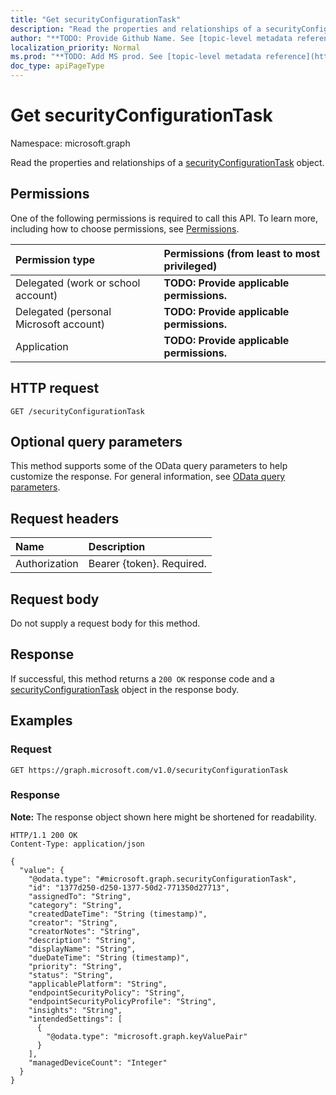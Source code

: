```yaml
---
title: "Get securityConfigurationTask"
description: "Read the properties and relationships of a securityConfigurationTask object."
author: "**TODO: Provide Github Name. See [topic-level metadata reference](https://msgo.azurewebsites.net/add/document/guidelines/metadata.html#topic-level-metadata)**"
localization_priority: Normal
ms.prod: "**TODO: Add MS prod. See [topic-level metadata reference](https://msgo.azurewebsites.net/add/document/guidelines/metadata.html#topic-level-metadata)**"
doc_type: apiPageType
---
```


# Get securityConfigurationTask
Namespace: microsoft.graph



Read the properties and relationships of a [securityConfigurationTask](../resources/securityconfigurationtask.md) object.

## Permissions
One of the following permissions is required to call this API. To learn more, including how to choose permissions, see [Permissions](/graph/permissions-reference).

|Permission type|Permissions (from least to most privileged)|
|:---|:---|
|Delegated (work or school account)|**TODO: Provide applicable permissions.**|
|Delegated (personal Microsoft account)|**TODO: Provide applicable permissions.**|
|Application|**TODO: Provide applicable permissions.**|

## HTTP request

<!-- {
  "blockType": "ignored"
}
-->
``` http
GET /securityConfigurationTask
```

## Optional query parameters
This method supports some of the OData query parameters to help customize the response. For general information, see [OData query parameters](/graph/query-parameters).

## Request headers
|Name|Description|
|:---|:---|
|Authorization|Bearer {token}. Required.|

## Request body
Do not supply a request body for this method.

## Response

If successful, this method returns a `200 OK` response code and a [securityConfigurationTask](../resources/securityconfigurationtask.md) object in the response body.

## Examples

### Request
<!-- {
  "blockType": "request",
  "name": "get_securityconfigurationtask"
}
-->
``` http
GET https://graph.microsoft.com/v1.0/securityConfigurationTask
```


### Response
**Note:** The response object shown here might be shortened for readability.
<!-- {
  "blockType": "response",
  "truncated": true,
  "@odata.type": "microsoft.graph.securityConfigurationTask"
}
-->
``` http
HTTP/1.1 200 OK
Content-Type: application/json

{
  "value": {
    "@odata.type": "#microsoft.graph.securityConfigurationTask",
    "id": "1377d250-d250-1377-50d2-771350d27713",
    "assignedTo": "String",
    "category": "String",
    "createdDateTime": "String (timestamp)",
    "creator": "String",
    "creatorNotes": "String",
    "description": "String",
    "displayName": "String",
    "dueDateTime": "String (timestamp)",
    "priority": "String",
    "status": "String",
    "applicablePlatform": "String",
    "endpointSecurityPolicy": "String",
    "endpointSecurityPolicyProfile": "String",
    "insights": "String",
    "intendedSettings": [
      {
        "@odata.type": "microsoft.graph.keyValuePair"
      }
    ],
    "managedDeviceCount": "Integer"
  }
}
```

